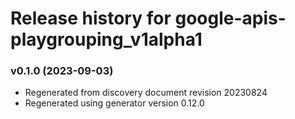 # Release history for google-apis-playgrouping_v1alpha1

### v0.1.0 (2023-09-03)

* Regenerated from discovery document revision 20230824
* Regenerated using generator version 0.12.0

